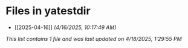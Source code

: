 # Files in yatestdir

- [[2025-04-16]] *(4/16/2025, 10:17:49 AM)*

*This list contains 1 file and was last updated on 4/18/2025, 1:29:55 PM*